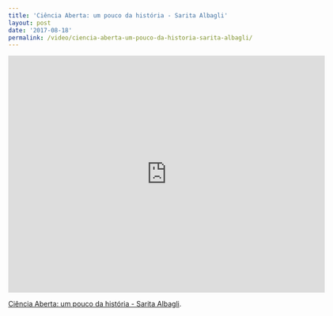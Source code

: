 ```yaml
---
title: 'Ciência Aberta: um pouco da história - Sarita Albagli'
layout: post
date: '2017-08-18'
permalink: /video/ciencia-aberta-um-pouco-da-historia-sarita-albagli/
---
```



<div class="ratio ratio-16x9"><iframe allowfullscreen="" class="youtube-field-player" frameborder="0" height="480" id="youtube-field-player" src="https://www.youtube.com/embed/wsaixj5nQo0?wmode=opaque" title="Ciência Aberta: um pouco da história - Sarita Albagli" width="640"></iframe></div>

[Ciência Aberta: um pouco da história - Sarita Albagli](https://www.youtube.com/watch?v=wsaixj5nQo0).
